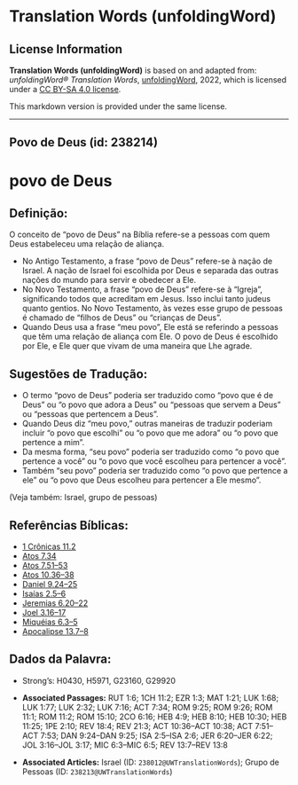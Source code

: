 # Translation Words (unfoldingWord)

## License Information

**Translation Words (unfoldingWord)** is based on and adapted from: _unfoldingWord® Translation Words_, [unfoldingWord](https://unfoldingword.org/utw), 2022, which is licensed under a [CC BY-SA 4.0 license](https://creativecommons.org/licenses/by-sa/4.0/legalcode.en).

This markdown version is provided under the same license.



--------------------------------

## Povo de Deus (id: 238214)

povo de Deus
============

Definição:
----------

O conceito de “povo de Deus” na Bíblia refere\-se a pessoas com quem Deus estabeleceu uma relação de aliança.

* No Antigo Testamento, a frase “povo de Deus” refere\-se à nação de Israel. A nação de Israel foi escolhida por Deus e separada das outras nações do mundo para servir e obedecer a Ele.
* No Novo Testamento, a frase “povo de Deus” refere\-se à “Igreja”, significando todos que acreditam em Jesus. Isso inclui tanto judeus quanto gentios. No Novo Testamento, às vezes esse grupo de pessoas é chamado de “filhos de Deus” ou “crianças de Deus”.
* Quando Deus usa a frase “meu povo”, Ele está se referindo a pessoas que têm uma relação de aliança com Ele. O povo de Deus é escolhido por Ele, e Ele quer que vivam de uma maneira que Lhe agrade.

Sugestões de Tradução:
----------------------

* O termo “povo de Deus” poderia ser traduzido como “povo que é de Deus” ou “o povo que adora a Deus” ou “pessoas que servem a Deus” ou “pessoas que pertencem a Deus”.
* Quando Deus diz “meu povo,” outras maneiras de traduzir poderiam incluir “o povo que escolhi” ou “o povo que me adora” ou “o povo que pertence a mim”.
* Da mesma forma, “seu povo” poderia ser traduzido como “o povo que pertence a você” ou “o povo que você escolheu para pertencer a você”.
* Também “seu povo” poderia ser traduzido como “o povo que pertence a ele” ou “o povo que Deus escolheu para pertencer a Ele mesmo”.

(Veja também: Israel, grupo de pessoas)

Referências Bíblicas:
---------------------

* [1 Crônicas 11\.2](https://ref.ly/1Chr11:2)
* [Atos 7\.34](https://ref.ly/Acts7:34)
* [Atos 7\.51–53](https://ref.ly/Acts7:51-Acts7:53)
* [Atos 10\.36–38](https://ref.ly/Acts10:36-Acts10:38)
* [Daniel 9\.24–25](https://ref.ly/Dan9:24-Dan9:25)
* [Isaías 2\.5–6](https://ref.ly/Isa2:5-Isa2:6)
* [Jeremias 6\.20–22](https://ref.ly/Jer6:20-Jer6:22)
* [Joel 3\.16–17](https://ref.ly/Joel3:16-Joel3:17)
* [Miquéias 6\.3–5](https://ref.ly/Mic6:3-Mic6:5)
* [Apocalipse 13\.7–8](https://ref.ly/Rev13:7-Rev13:8)

Dados da Palavra:
-----------------

* Strong’s: H0430, H5971, G23160, G29920

* **Associated Passages:** RUT 1:6; 1CH 11:2; EZR 1:3; MAT 1:21; LUK 1:68; LUK 1:77; LUK 2:32; LUK 7:16; ACT 7:34; ROM 9:25; ROM 9:26; ROM 11:1; ROM 11:2; ROM 15:10; 2CO 6:16; HEB 4:9; HEB 8:10; HEB 10:30; HEB 11:25; 1PE 2:10; REV 18:4; REV 21:3; ACT 10:36–ACT 10:38; ACT 7:51–ACT 7:53; DAN 9:24–DAN 9:25; ISA 2:5–ISA 2:6; JER 6:20–JER 6:22; JOL 3:16–JOL 3:17; MIC 6:3–MIC 6:5; REV 13:7–REV 13:8
* **Associated Articles:** Israel (ID: `238012@UWTranslationWords`); Grupo de Pessoas (ID: `238213@UWTranslationWords`)

